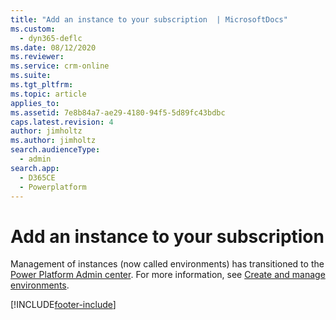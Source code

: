 ```yaml
---
title: "Add an instance to your subscription  | MicrosoftDocs"
ms.custom: 
  - dyn365-deflc
ms.date: 08/12/2020
ms.reviewer: 
ms.service: crm-online
ms.suite:
ms.tgt_pltfrm:
ms.topic: article
applies_to:
ms.assetid: 7e8b84a7-ae29-4180-94f5-5d89fc43bdbc
caps.latest.revision: 4
author: jimholtz
ms.author: jimholtz
search.audienceType:
  - admin
search.app:
  - D365CE
  - Powerplatform
---
```

# Add an instance to your subscription

Management of instances (now called environments) has transitioned to the [Power Platform Admin center](https://admin.powerplatform.microsoft.com). For more information, see [Create and manage environments](/power-platform/admin/create-environment).


[!INCLUDE[footer-include](../includes/footer-banner.md)]